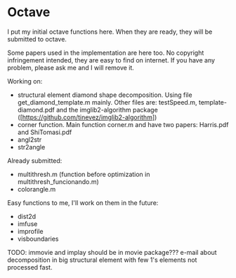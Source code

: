 # Octave
I put my initial octave functions here. When they are ready, they will be submitted to octave.

Some papers used in the implementation are here too. No copyright infringement intended, they are easy to find on internet. If you have any problem, please ask me and I will remove it.

Working on:

* structural element diamond shape decomposition. Using file get\_diamond\_template.m mainly. Other files are: testSpeed.m, template-diamond.pdf and the imglib2-algorithm package ([https://github.com/tinevez/imglib2-algorithm])
* corner function. Main function corner.m and have two papers: Harris.pdf and ShiTomasi.pdf
* angl2str
* str2angle

Already submitted:

* multithresh.m (function before optimization in multithresh\_funcionando.m)
* colorangle.m

Easy functions to me, I'll work on them in the future:

* dist2d
* imfuse
* improfile
* visboundaries

TODO:
immovie and implay should be in movie package???
e-mail about decomposition in big structural element with few 1's elements not processed fast.
